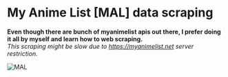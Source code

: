 # My Anime List [MAL] data scraping

__Even though there are bunch of myanimelist apis out there, I prefer doing it all by myself and learn how to web scraping.__\
*This scraping might be slow due to https://myanimelist.net server restriction.*

![MAL](https://upload.wikimedia.org/wikipedia/commons/7/7a/MyAnimeList_Logo.png)
